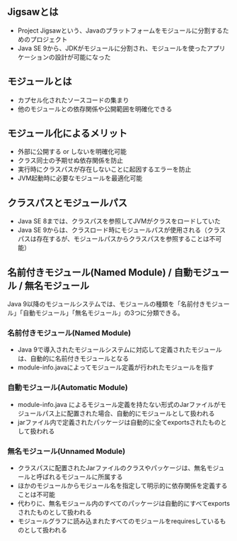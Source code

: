 ## Jigsawとは
 - Project Jigsawという、Javaのプラットフォームをモジュールに分割するためのプロジェクト
 - Java SE 9から、JDKがモジュールに分割され、モジュールを使ったアプリケーションの設計が可能になった

## モジュールとは
 - カプセル化されたソースコードの集まり
 - 他のモジュールとの依存関係や公開範囲を明確化できる

## モジュール化によるメリット
 - 外部に公開する or しないを明確化可能
 - クラス同士の予期せぬ依存関係を防止
 - 実行時にクラスパスが存在しないことに起因するエラーを防止
 - JVM起動時に必要なモジュールを最適化可能

## クラスパスとモジュールパス
 - Java SE 8までは、クラスパスを参照してJVMがクラスをロードしていた
 - Java SE 9からは、クラスロード時にモジュールパスが使用される（クラスパスは存在するが、モジュールパスからクラスパスを参照することは不可能）

## 名前付きモジュール(Named Module) / 自動モジュール / 無名モジュール
Java 9以降のモジュールシステムでは、モジュールの種類を「名前付きモジュール」「自動モジュール」「無名モジュール」の3つに分類できる。

### 名前付きモジュール(Named Module)
 - Java 9で導入されたモジュールシステムに対応して定義されたモジュールは、自動的に名前付きモジュールとなる
 - module-info.javaによってモジュール定義が行われたモジュールを指す

### 自動モジュール(Automatic Module)
 - module-info.java によるモジュール定義を持たない形式のJarファイルがモジュールパス上に配置された場合、自動的にモジュールとして扱われる
 - jarファイル内で定義されたパッケージは自動的に全てexportsされたものとして扱われる

### 無名モジュール(Unnamed Module)
 - クラスパスに配置されたJarファイルのクラスやパッケージは、無名モジュールと呼ばれるモジュールに所属する
 - ほかのモジュールからモジュール名を指定して明示的に依存関係を定義することは不可能
 - 代わりに、無名モジュール内のすべてのパッケージは自動的にすべてexportsされたものとして扱われる
 - モジュールグラフに読み込まれたすべてのモジュールをrequiresしているものとして扱われる
